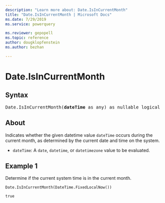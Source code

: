 ```yaml
---
description: "Learn more about: Date.IsInCurrentMonth"
title: "Date.IsInCurrentMonth | Microsoft Docs"
ms.date: 7/29/2019
ms.service: powerquery

ms.reviewer: gepopell
ms.topic: reference
author: dougklopfenstein
ms.author: bezhan

---
```

# Date.IsInCurrentMonth

## Syntax

<pre>
Date.IsInCurrentMonth(<b>dateTime</b> as any) as nullable logical  
</pre>
  
## About  
Indicates whether the given datetime value `dateTime` occurs during the current month, as determined by the current date and time on the system. <ul> <li><code>dateTime</code>: A <code>date</code>, <code>datetime</code>, or <code>datetimezone</code> value to be evaluated.</li> </ul>

## Example 1
Determine if the current system time is in the current month.

```powerquery-m
Date.IsInCurrentMonth(DateTime.FixedLocalNow())
```

`true`
